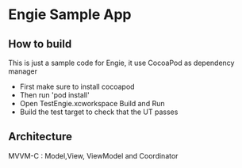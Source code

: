 
Engie Sample App
=======

## How to build

This is just a sample code for Engie, it use CocoaPod as dependency manager
* First make sure to install cocoapod
* Then run 'pod install' 
* Open TestEngie.xcworkspace Build and Run
* Build the test target to check that the UT passes

## Architecture

MVVM-C : Model,View, ViewModel and Coordinator


